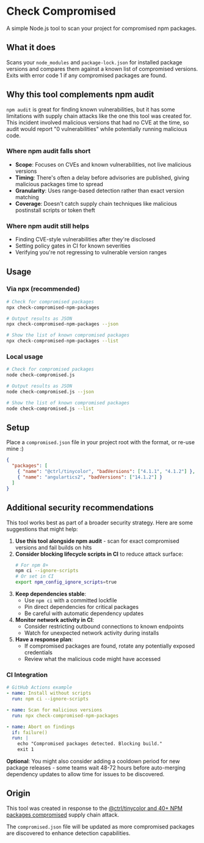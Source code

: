 # Check Compromised

A simple Node.js tool to scan your project for compromised npm packages.

## What it does

Scans your `node_modules` and `package-lock.json` for installed package versions and compares them against a known list of compromised versions. Exits with error code 1 if any compromised packages are found.

## Why this tool complements npm audit

`npm audit` is great for finding known vulnerabilities, but it has some limitations with supply chain attacks like the one this tool was created for. This incident involved malicious versions that had no CVE at the time, so audit would report "0 vulnerabilities" while potentially running malicious code.

### Where npm audit falls short

* **Scope**: Focuses on CVEs and known vulnerabilities, not live malicious versions
* **Timing**: There's often a delay before advisories are published, giving malicious packages time to spread
* **Granularity**: Uses range-based detection rather than exact version matching
* **Coverage**: Doesn't catch supply chain techniques like malicious postinstall scripts or token theft

### Where npm audit still helps

* Finding CVE-style vulnerabilities after they're disclosed
* Setting policy gates in CI for known severities  
* Verifying you're not regressing to vulnerable version ranges

## Usage

### Via npx (recommended)
```bash
# Check for compromised packages
npx check-compromised-npm-packages

# Output results as JSON
npx check-compromised-npm-packages --json

# Show the list of known compromised packages
npx check-compromised-npm-packages --list
```

### Local usage
```bash
# Check for compromised packages
node check-compromised.js

# Output results as JSON
node check-compromised.js --json

# Show the list of known compromised packages
node check-compromised.js --list
```

## Setup

Place a `compromised.json` file in your project root with the format, or re-use mine :)

```json
{
  "packages": [
    { "name": "@ctrl/tinycolor", "badVersions": ["4.1.1", "4.1.2"] },
    { "name": "angulartics2", "badVersions": ["14.1.2"] }
  ]
}
```

## Additional security recommendations

This tool works best as part of a broader security strategy. Here are some suggestions that might help:

1. **Use this tool alongside npm audit** - scan for exact compromised versions and fail builds on hits
2. **Consider blocking lifecycle scripts in CI** to reduce attack surface:
   ```bash
   # For npm 8+
   npm ci --ignore-scripts
   # Or set in CI
   export npm_config_ignore_scripts=true
   ```
3. **Keep dependencies stable**:
   - Use `npm ci` with a committed lockfile
   - Pin direct dependencies for critical packages
   - Be careful with automatic dependency updates
4. **Monitor network activity in CI**:
   - Consider restricting outbound connections to known endpoints
   - Watch for unexpected network activity during installs
5. **Have a response plan**:
   - If compromised packages are found, rotate any potentially exposed credentials
   - Review what the malicious code might have accessed

### CI Integration

```yaml
# GitHub Actions example
- name: Install without scripts
  run: npm ci --ignore-scripts

- name: Scan for malicious versions
  run: npx check-compromised-npm-packages

- name: Abort on findings
  if: failure()
  run: |
    echo "Compromised packages detected. Blocking build."
    exit 1
```

**Optional**: You might also consider adding a cooldown period for new package releases - some teams wait 48-72 hours before auto-merging dependency updates to allow time for issues to be discovered.

## Origin

This tool was created in response to the [@ctrl/tinycolor and 40+ NPM packages compromised](https://www.stepsecurity.io/blog/ctrl-tinycolor-and-40-npm-packages-compromised) supply chain attack.

The `compromised.json` file will be updated as more compromised packages are discovered to enhance detection capabilities.
